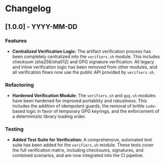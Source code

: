# Changelog

## [1.0.0] - YYYY-MM-DD

### Features

- **Centralized Verification Logic:** The artifact verification process has been completely centralized into the `verifiers.sh` module. This includes checksum (sha256/sha512) and GPG signature verification. All legacy and inline verification logic has been removed from other modules, and all verification flows now use the public API provided by `verifiers.sh`.

### Refactoring

- **Hardened Verification Module:** The `verifiers.sh` and `gpg.sh` modules have been hardened for improved portability and robustness. This includes the addition of idempotent guards, the removal of brittle `sudo`-based logic in favor of temporary GPG keyrings, and the enforcement of a deterministic library loading order.

### Testing

- **Added Test Suite for Verification:** A comprehensive, automated test suite has been added for the `verifiers.sh` module. These tests cover the full verification matrix, including checksums, signatures, and combined scenarios, and are now integrated into the CI pipeline.
